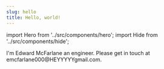 ```yaml
---
slug: hello
title: Hello, world!
---
```


import Hero from '../src/components/hero';
import Hide from '../src/components/hide';

<!--truncate-->

<Hero/>

I'm Edward McFarlane an engineer. Please get in touch at <span>emcfarlane000@<Hide>HEYYYYY</Hide>gmail.com</span>.
